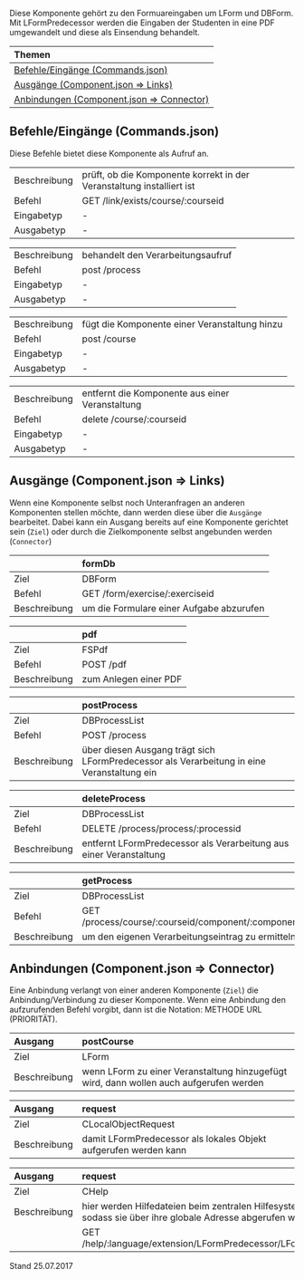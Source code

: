 <!--
  - @file de.md
  -
  - @license http://www.gnu.org/licenses/gpl-3.0.html GPL version 3
  -
  - @package OSTEPU (https://github.com/ostepu/ostepu-core)
  - @since -
  -
  - @author Till Uhlig <till.uhlig@student.uni-halle.de>
  - @date 2017
  -
 -->

Diese Komponente gehört zu den Formuareingaben um LForm und DBForm. Mit LFormPredecessor werden die Eingaben der Studenten in eine PDF umgewandelt und diese als Einsendung behandelt.

| Themen |
| :- |
| [Befehle/Eingänge (Commands.json)](#eingaenge) |
| [Ausgänge (Component.json => Links)](#ausgaenge) |
| [Anbindungen (Component.json => Connector)](#anbindungen) |

## <a name='eingaenge'></a>Befehle/Eingänge (Commands.json)
Diese Befehle bietet diese Komponente als Aufruf an.

|||
| :----------- |:----- |
|Beschreibung| prüft, ob die Komponente korrekt in der Veranstaltung installiert ist|
|Befehl| GET /link/exists/course/:courseid|
|Eingabetyp| -|
|Ausgabetyp| -|

|||
| :----------- |:----- |
|Beschreibung| behandelt den Verarbeitungsaufruf|
|Befehl| post /process|
|Eingabetyp| -|
|Ausgabetyp| -|

|||
| :----------- |:----- |
|Beschreibung| fügt die Komponente einer Veranstaltung hinzu|
|Befehl| post /course|
|Eingabetyp| -|
|Ausgabetyp| -|

|||
| :----------- |:----- |
|Beschreibung| entfernt die Komponente aus einer Veranstaltung|
|Befehl| delete /course/:courseid|
|Eingabetyp| -|
|Ausgabetyp| -|


## <a name='ausgaenge'></a>Ausgänge (Component.json => Links)
Wenn eine Komponente selbst noch Unteranfragen an anderen Komponenten stellen möchte, dann werden diese über die `Ausgänge` bearbeitet.
Dabei kann ein Ausgang bereits auf eine Komponente gerichtet sein (`Ziel`) oder durch die Zielkomponente selbst angebunden werden (`Connector`)

||formDb|
| :----------- |:----- |
|Ziel| DBForm|
|Befehl| GET /form/exercise/:exerciseid|
|Beschreibung| um die Formulare einer Aufgabe abzurufen|

||pdf|
| :----------- |:----- |
|Ziel| FSPdf|
|Befehl| POST /pdf|
|Beschreibung| zum Anlegen einer PDF|

||postProcess|
| :----------- |:----- |
|Ziel| DBProcessList|
|Befehl| POST /process|
|Beschreibung| über diesen Ausgang trägt sich LFormPredecessor als Verarbeitung in eine Veranstaltung ein|

||deleteProcess|
| :----------- |:----- |
|Ziel| DBProcessList|
|Befehl| DELETE /process/process/:processid|
|Beschreibung| entfernt LFormPredecessor als Verarbeitung aus einer Veranstaltung|

||getProcess|
| :----------- |:----- |
|Ziel| DBProcessList|
|Befehl| GET /process/course/:courseid/component/:componentid|
|Beschreibung| um den eigenen Verarbeitungseintrag zu ermitteln|


## <a name='anbindungen'></a>Anbindungen (Component.json => Connector)
Eine Anbindung verlangt von einer anderen Komponente (`Ziel`) die Anbindung/Verbindung zu dieser Komponente.
Wenn eine Anbindung den aufzurufenden Befehl vorgibt, dann ist die Notation: METHODE URL (PRIORITÄT).

|Ausgang|postCourse|
| :----------- |:----- |
|Ziel| LForm|
|Beschreibung| wenn LForm zu einer Veranstaltung hinzugefügt wird, dann wollen auch aufgerufen werden|

|Ausgang|request|
| :----------- |:----- |
|Ziel| CLocalObjectRequest|
|Beschreibung| damit LFormPredecessor als lokales Objekt aufgerufen werden kann|

|Ausgang|request|
| :----------- |:----- |
|Ziel| CHelp|
|Beschreibung| hier werden Hilfedateien beim zentralen Hilfesystem angemeldet, sodass sie über ihre globale Adresse abgerufen werden können|
|| GET /help/:language/extension/LFormPredecessor/LFormPredecessor.md|


Stand 25.07.2017
